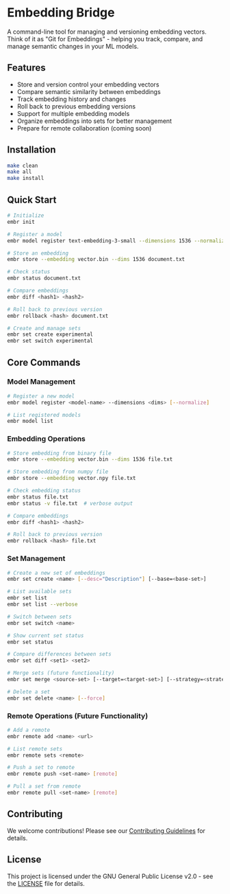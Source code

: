 # Embedding Bridge

A command-line tool for managing and versioning embedding vectors. Think of it as "Git for Embeddings" - helping you track, compare, and manage semantic changes in your ML models.

## Features

- Store and version control your embedding vectors
- Compare semantic similarity between embeddings
- Track embedding history and changes
- Roll back to previous embedding versions
- Support for multiple embedding models
- Organize embeddings into sets for better management
- Prepare for remote collaboration (coming soon)

## Installation

```bash
make clean
make all
make install
```

## Quick Start

```bash
# Initialize
embr init

# Register a model
embr model register text-embedding-3-small --dimensions 1536 --normalize

# Store an embedding
embr store --embedding vector.bin --dims 1536 document.txt

# Check status
embr status document.txt

# Compare embeddings
embr diff <hash1> <hash2>

# Roll back to previous version
embr rollback <hash> document.txt

# Create and manage sets
embr set create experimental
embr set switch experimental
```

## Core Commands

### Model Management
```bash
# Register a new model
embr model register <model-name> --dimensions <dims> [--normalize]

# List registered models
embr model list
```

### Embedding Operations
```bash
# Store embedding from binary file
embr store --embedding vector.bin --dims 1536 file.txt

# Store embedding from numpy file
embr store --embedding vector.npy file.txt

# Check embedding status
embr status file.txt
embr status -v file.txt  # verbose output

# Compare embeddings
embr diff <hash1> <hash2>

# Roll back to previous version
embr rollback <hash> file.txt
```

### Set Management
```bash
# Create a new set of embeddings
embr set create <name> [--desc="Description"] [--base=<base-set>]

# List available sets
embr set list
embr set list --verbose

# Switch between sets
embr set switch <name>

# Show current set status
embr set status

# Compare differences between sets
embr set diff <set1> <set2>

# Merge sets (future functionality)
embr set merge <source-set> [--target=<target-set>] [--strategy=<strategy>]

# Delete a set
embr set delete <name> [--force]
```

### Remote Operations (Future Functionality)
```bash
# Add a remote
embr remote add <name> <url>

# List remote sets
embr remote sets <remote>

# Push a set to remote
embr remote push <set-name> [remote]

# Pull a set from remote
embr remote pull <set-name> [remote]
```

## Contributing

We welcome contributions! Please see our [Contributing Guidelines](CONTRIBUTING.md) for details.

## License

This project is licensed under the GNU General Public License v2.0 - see the [LICENSE](LICENSE) file for details. 
